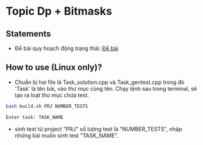 # Topic Dp + Bitmasks
## Statements
+ Đề bài quy hoạch động trạng thái: [Đề bài](./statements_DpBitmasks/statements.pdf)
## How to use (Linux only)?
+ Chuẩn bị hai file là Task_solution.cpp và Task_gentest.cpp trong đó 'Task' là tên bài, vào thư mục cùng tên. Chạy lệnh sau trong terminal, sẽ tạo ra loạt thư mục chứa test.
```bash
bash build.sh PRJ NUMBER_TESTS

Enter task: TASK_NAME
```
+ sinh test từ project "PRJ" số lượng test là "NUMBER_TESTS", nhập những bài muốn sinh test "TASK_NAME".

